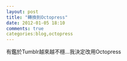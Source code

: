 ```yaml
---
layout: post
title: "轉換到Octopress"
date: 2012-01-05 18:10
comments: true
categories:blog,octopress 
---
```

有鑑於Tumblr越來越不穩…我決定改用Octopress

